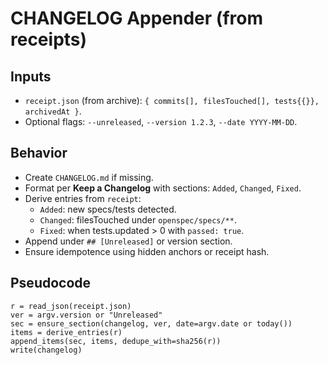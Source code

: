 # CHANGELOG Appender (from receipts)

## Inputs
- `receipt.json` (from archive): `{ commits[], filesTouched[], tests{{}}, archivedAt }`.
- Optional flags: `--unreleased`, `--version 1.2.3`, `--date YYYY-MM-DD`.

## Behavior
- Create `CHANGELOG.md` if missing.
- Format per **Keep a Changelog** with sections: `Added`, `Changed`, `Fixed`.
- Derive entries from `receipt`:
  - `Added`: new specs/tests detected.
  - `Changed`: filesTouched under `openspec/specs/**`.
  - `Fixed`: when tests.updated > 0 with `passed: true`.
- Append under `## [Unreleased]` or version section.
- Ensure idempotence using hidden anchors or receipt hash.

## Pseudocode
```pseudo
r = read_json(receipt.json)
ver = argv.version or "Unreleased"
sec = ensure_section(changelog, ver, date=argv.date or today())
items = derive_entries(r)
append_items(sec, items, dedupe_with=sha256(r))
write(changelog)
```
